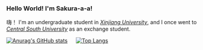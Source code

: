 ### Hello World! I'm Sakura-a-a! 

嗨！ I'm an undergraduate student in _[Xinjiang University](http://ss.xju.edu.cn/)_, and I once went to _[Central South University](https://cse.csu.edu.cn/)_ as an exchange student.

<!-- Here are some ideas to get you started:

-  I’m currently working on ...
-  I’m currently learning ...
-  I’m looking to collaborate on ...
-  I’m looking for help with ...
-  Ask me about ...
-  How to reach me: ...
-  Pronouns: ...
-  Fun fact: ... -->

[![Anurag's GitHub stats](https://github-readme-stats.vercel.app/api?username=yikanji&show_icons=true&theme=radical)](https://github.com/yikanji)
&emsp;
[![Top Langs](https://github-readme-stats.vercel.app/api/top-langs/?username=yikanji&layout=compact&show_icons=true&theme=radical&langs_count=10)](https://github.com/yikanji)
